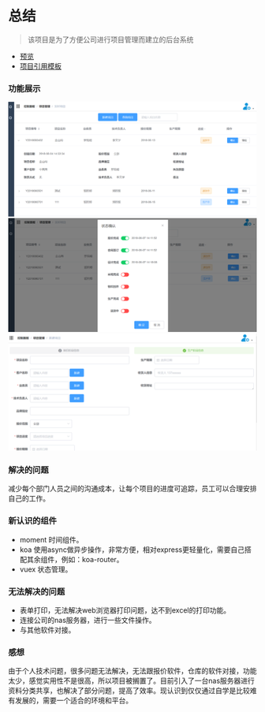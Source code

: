 # 总结
> 该项目是为了方便公司进行项目管理而建立的后台系统 
- [预览](http://yinengdk.com/admin)
- [项目引用模板](https://github.com/PanJiaChen/vueAdmin-template/blob/master/README-zh.md)
### 功能展示
![](./readmeImg/01.png)
![](./readmeImg/02.png)
![](./readmeImg/03.png)

### 解决的问题
减少每个部门人员之间的沟通成本，让每个项目的进度可追踪，员工可以合理安排自己的工作。

### 新认识的组件
- moment 时间组件。
- koa 使用async做异步操作，非常方便，相对express更轻量化，需要自己搭配其余组件，例如：koa-router。
- vuex 状态管理。

### 无法解决的问题
- 表单打印，无法解决web浏览器打印问题，达不到excel的打印功能。
- 连接公司的nas服务器，进行一些文件操作。
- 与其他软件对接。

### 感想
由于个人技术问题，很多问题无法解决，无法跟报价软件，仓库的软件对接，功能太少，感觉实用性不是很高，所以项目被搁置了。目前引入了一台nas服务器进行资料分类共享，也解决了部分问题，提高了效率。现认识到仅仅通过自学是比较难有发展的，需要一个适合的环境和平台。
